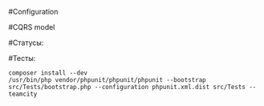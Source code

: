 #Configuration


#CQRS model


#Статусы:


#Тесты:

    composer install --dev
    /usr/bin/php vendor/phpunit/phpunit/phpunit --bootstrap src/Tests/bootstrap.php --configuration phpunit.xml.dist src/Tests --teamcity


